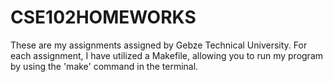 # CSE102HOMEWORKS
These are my assignments assigned by Gebze Technical University. For each assignment, I have utilized a Makefile, allowing you to run my program by using the 'make' command in the terminal.
